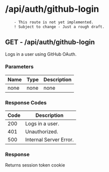 # /api/auth/github-login

```diff
    - This route is not yet implemented.
    ! Subject to change - Just a rough draft.
```

## GET - /api/auth/github-login

Logs in a user using GitHub OAuth.

### Parameters

| Name | Type | Description |
|------|------|-------------|
| none | none | none        |

### Response Codes

| Code | Description            |
|------|------------------------|
| 200  | Logs in a user.        |
| 401  | Unauthorized.          |
| 500  | Internal Server Error. |

### Response

Returns session token cookie